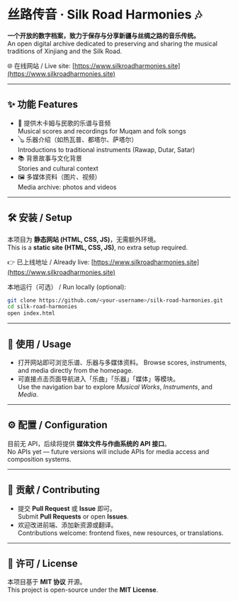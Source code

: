 # 丝路传音 · Silk Road Harmonies 🎶  
**一个开放的数字档案，致力于保存与分享新疆与丝绸之路的音乐传统。**  
An open digital archive dedicated to preserving and sharing the musical traditions of Xinjiang and the Silk Road.  

🌐 在线网站 / Live site: [https://www.silkroadharmonies.site](https://www.silkroadharmonies.site)  

---

## ✨ 功能 Features  

- 🎵 提供木卡姆与民歌的乐谱与音频  
  Musical scores and recordings for Muqam and folk songs  
- 🪕 乐器介绍（如热瓦普、都塔尔、萨塔尔）  
  Introductions to traditional instruments (Rawap, Dutar, Satar)  
- 📚 背景故事与文化背景  
  Stories and cultural context  
- 🖼️ 多媒体资料（图片、视频）  
  Media archive: photos and videos  

---

## 🛠️ 安装 / Setup  

本项目为 **静态网站 (HTML, CSS, JS)**，无需额外环境。  
This is a **static site (HTML, CSS, JS)**, no extra setup required.  

👉 已上线地址 / Already live: [https://www.silkroadharmonies.site](https://www.silkroadharmonies.site)  

本地运行（可选） / Run locally (optional):  
```bash
git clone https://github.com/<your-username>/silk-road-harmonies.git
cd silk-road-harmonies
open index.html
```

---

## 📖 使用 / Usage  

- 打开网站即可浏览乐谱、乐器与多媒体资料。 
  Browse scores, instruments, and media directly from the homepage.  
- 可直接点击页面导航进入「乐曲」「乐器」「媒体」等模块。  
  Use the navigation bar to explore *Musical Works*, *Instruments*, and *Media*.  

---

## ⚙️ 配置 / Configuration  

目前无 API，后续将提供 **媒体文件与作曲系统的 API 接口**。  
No APIs yet — future versions will include APIs for media access and composition systems.  

---

## 🤝 贡献 / Contributing  

- 提交 **Pull Request** 或 **Issue** 即可。  
  Submit **Pull Requests** or open **Issues**.
- 欢迎改进前端、添加新资源或翻译。  
  Contributions welcome: frontend fixes, new resources, or translations.  

---

## 📜 许可 / License  

本项目基于 **MIT 协议** 开源。  
This project is open-source under the **MIT License**.  
